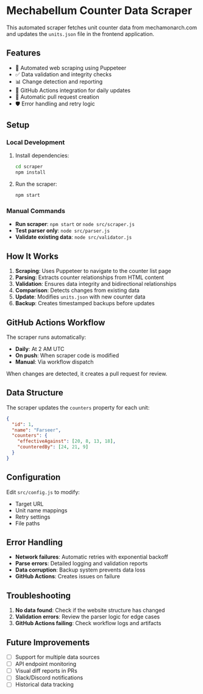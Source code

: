 # Mechabellum Counter Data Scraper

This automated scraper fetches unit counter data from mechamonarch.com and updates the `units.json` file in the frontend application.

## Features

- 🤖 Automated web scraping using Puppeteer
- ✅ Data validation and integrity checks
- 📊 Change detection and reporting
- 🔄 GitHub Actions integration for daily updates
- 📝 Automatic pull request creation
- 🛡️ Error handling and retry logic

## Setup

### Local Development

1. Install dependencies:
   ```bash
   cd scraper
   npm install
   ```

2. Run the scraper:
   ```bash
   npm start
   ```

### Manual Commands

- **Run scraper**: `npm start` or `node src/scraper.js`
- **Test parser only**: `node src/parser.js`
- **Validate existing data**: `node src/validator.js`

## How It Works

1. **Scraping**: Uses Puppeteer to navigate to the counter list page
2. **Parsing**: Extracts counter relationships from HTML content
3. **Validation**: Ensures data integrity and bidirectional relationships
4. **Comparison**: Detects changes from existing data
5. **Update**: Modifies `units.json` with new counter data
6. **Backup**: Creates timestamped backups before updates

## GitHub Actions Workflow

The scraper runs automatically:
- **Daily**: At 2 AM UTC
- **On push**: When scraper code is modified
- **Manual**: Via workflow dispatch

When changes are detected, it creates a pull request for review.

## Data Structure

The scraper updates the `counters` property for each unit:

```json
{
  "id": 1,
  "name": "Farseer",
  "counters": {
    "effectiveAgainst": [20, 8, 13, 18],
    "counteredBy": [24, 21, 9]
  }
}
```

## Configuration

Edit `src/config.js` to modify:
- Target URL
- Unit name mappings
- Retry settings
- File paths

## Error Handling

- **Network failures**: Automatic retries with exponential backoff
- **Parse errors**: Detailed logging and validation reports
- **Data corruption**: Backup system prevents data loss
- **GitHub Actions**: Creates issues on failure

## Troubleshooting

1. **No data found**: Check if the website structure has changed
2. **Validation errors**: Review the parser logic for edge cases
3. **GitHub Actions failing**: Check workflow logs and artifacts

## Future Improvements

- [ ] Support for multiple data sources
- [ ] API endpoint monitoring
- [ ] Visual diff reports in PRs
- [ ] Slack/Discord notifications
- [ ] Historical data tracking